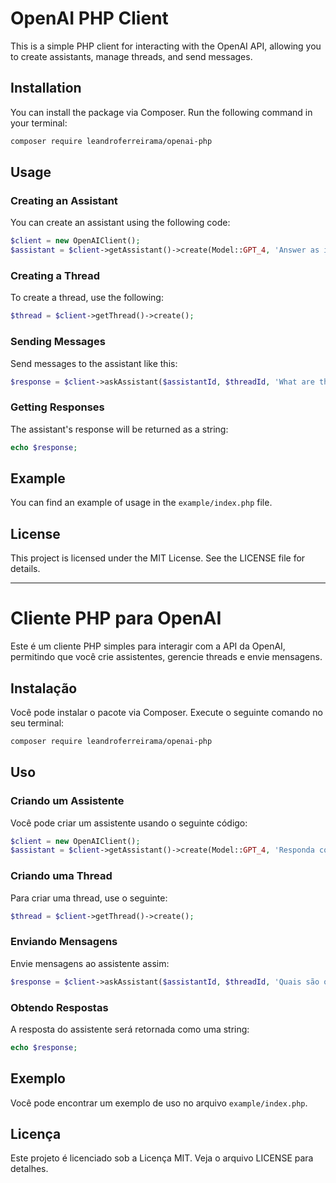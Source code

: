 # OpenAI PHP Client

This is a simple PHP client for interacting with the OpenAI API, allowing you to create assistants, manage threads, and send messages.

## Installation

You can install the package via Composer. Run the following command in your terminal:

```bash
composer require leandroferreirama/openai-php
```

## Usage

### Creating an Assistant

You can create an assistant using the following code:

```php
$client = new OpenAIClient();
$assistant = $client->getAssistant()->create(Model::GPT_4, 'Answer as if you were a tour guide.');
```

### Creating a Thread

To create a thread, use the following:

```php
$thread = $client->getThread()->create();
```

### Sending Messages

Send messages to the assistant like this:

```php
$response = $client->askAssistant($assistantId, $threadId, 'What are the best places to visit in Argentina?');
```

### Getting Responses

The assistant's response will be returned as a string:

```php
echo $response;
```

## Example

You can find an example of usage in the `example/index.php` file.

## License

This project is licensed under the MIT License. See the LICENSE file for details.

---

# Cliente PHP para OpenAI

Este é um cliente PHP simples para interagir com a API da OpenAI, permitindo que você crie assistentes, gerencie threads e envie mensagens.

## Instalação

Você pode instalar o pacote via Composer. Execute o seguinte comando no seu terminal:

```bash
composer require leandroferreirama/openai-php
```

## Uso

### Criando um Assistente

Você pode criar um assistente usando o seguinte código:

```php
$client = new OpenAIClient();
$assistant = $client->getAssistant()->create(Model::GPT_4, 'Responda como se você fosse um guia turístico.');
```

### Criando uma Thread

Para criar uma thread, use o seguinte:

```php
$thread = $client->getThread()->create();
```

### Enviando Mensagens

Envie mensagens ao assistente assim:

```php
$response = $client->askAssistant($assistantId, $threadId, 'Quais são os melhores lugares para visitar na Argentina?');
```

### Obtendo Respostas

A resposta do assistente será retornada como uma string:

```php
echo $response;
```

## Exemplo

Você pode encontrar um exemplo de uso no arquivo `example/index.php`.

## Licença

Este projeto é licenciado sob a Licença MIT. Veja o arquivo LICENSE para detalhes.